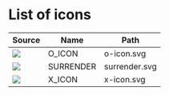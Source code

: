# List of icons
| Source | Name | Path |
|---|---|---|
|  ![](/sprites/o-icon.svg) | O_ICON | o-icon.svg |
|  ![](/sprites/surrender.svg) | SURRENDER | surrender.svg |
|  ![](/sprites/x-icon.svg) | X_ICON | x-icon.svg |